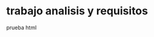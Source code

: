<!DOCTYPE html>
<html>
<head>
  <title>Universidad ITM </title>
</head>
  <body>
 <h1> trabajo analisis y requisitos</h1>
 <p> prueba html </p>
</body>
</html>